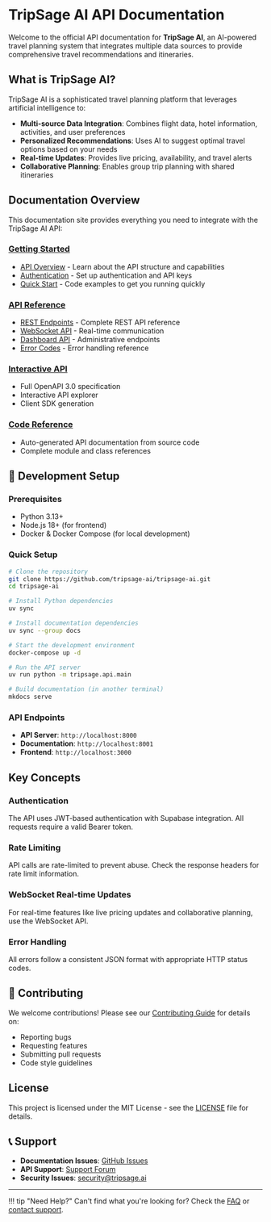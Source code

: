 # TripSage AI API Documentation

Welcome to the official API documentation for **TripSage AI**, an AI-powered travel planning system that integrates multiple data sources to provide comprehensive travel recommendations and itineraries.

## What is TripSage AI?

TripSage AI is a sophisticated travel planning platform that leverages artificial intelligence to:

- **Multi-source Data Integration**: Combines flight data, hotel information, activities, and user preferences
- **Personalized Recommendations**: Uses AI to suggest optimal travel options based on your needs
- **Real-time Updates**: Provides live pricing, availability, and travel alerts
- **Collaborative Planning**: Enables group trip planning with shared itineraries

## Documentation Overview

This documentation site provides everything you need to integrate with the TripSage AI API:

### [Getting Started](api/README.md)

- [API Overview](api/README.md) - Learn about the API structure and capabilities
- [Authentication](api/auth.md) - Set up authentication and API keys
- [Quick Start](api/usage-examples.md) - Code examples to get you running quickly

### [API Reference](api/rest-endpoints.md)

- [REST Endpoints](api/rest-endpoints.md) - Complete REST API reference
- [WebSocket API](api/websocket-realtime-api.md) - Real-time communication
- [Dashboard API](api/dashboard-api.md) - Administrative endpoints
- [Error Codes](api/error-codes.md) - Error handling reference

### [Interactive API](openapi.md)

- Full OpenAPI 3.0 specification
- Interactive API explorer
- Client SDK generation

### [Code Reference](reference/)

- Auto-generated API documentation from source code
- Complete module and class references

## 🔧 Development Setup

### Prerequisites

- Python 3.13+
- Node.js 18+ (for frontend)
- Docker & Docker Compose (for local development)

### Quick Setup

```bash
# Clone the repository
git clone https://github.com/tripsage-ai/tripsage-ai.git
cd tripsage-ai

# Install Python dependencies
uv sync

# Install documentation dependencies
uv sync --group docs

# Start the development environment
docker-compose up -d

# Run the API server
uv run python -m tripsage.api.main

# Build documentation (in another terminal)
mkdocs serve
```

### API Endpoints

- **API Server**: `http://localhost:8000`
- **Documentation**: `http://localhost:8001`
- **Frontend**: `http://localhost:3000`

## Key Concepts

### Authentication

The API uses JWT-based authentication with Supabase integration. All requests require a valid Bearer token.

### Rate Limiting

API calls are rate-limited to prevent abuse. Check the response headers for rate limit information.

### WebSocket Real-time Updates

For real-time features like live pricing updates and collaborative planning, use the WebSocket API.

### Error Handling

All errors follow a consistent JSON format with appropriate HTTP status codes.

## 🤝 Contributing

We welcome contributions! Please see our [Contributing Guide](../CONTRIBUTING.md) for details on:

- Reporting bugs
- Requesting features
- Submitting pull requests
- Code style guidelines

## License

This project is licensed under the MIT License - see the [LICENSE](../LICENSE) file for details.

## 📞 Support

- **Documentation Issues**: [GitHub Issues](https://github.com/tripsage-ai/tripsage-ai/issues)
- **API Support**: [Support Forum](https://github.com/tripsage-ai/tripsage-ai/discussions)
- **Security Issues**: [security@tripsage.ai](mailto:security@tripsage.ai)

---

!!! tip "Need Help?"
Can't find what you're looking for? Check the [FAQ](faq.md) or [contact support](support.md).
